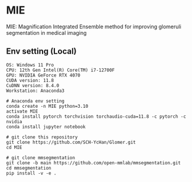 # MIE
MIE: Magnification Integrated Ensemble method for improving glomeruli segmentation in medical imaging

## Env setting (Local)
```
OS: Windows 11 Pro
CPU: 12th Gen Intel(R) Core(TM) i7-12700F 
GPU: NVIDIA GeForce RTX 4070
CUDA version: 11.8
CuDNN version: 8.4.0
Workstation: Anaconda3
```
```
# Anaconda env setting
conda create -n MIE python=3.10
activate MIE
conda install pytorch torchvision torchaudio-cuda=11.8 -c pytorch -c nvidia
conda install jupyter notebook
```
```
# git clone this repository
git clone https://github.com/SCH-YcHan/Glomer.git
cd MIE
```
```
# git clone mmsegmentation
git clone -b main https://github.com/open-mmlab/mmsegmentation.git
cd mmsegmentation
pip install -v -e .
```
